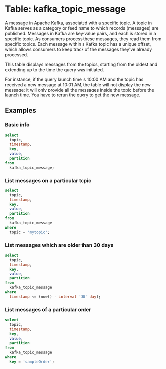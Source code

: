 # Table: kafka_topic_message

A message in Apache Kafka, associated with a specific topic. A topic in Kafka serves as a category or feed name to which records (messages) are published. Messages in Kafka are key-value pairs, and each is stored in a specific topic. As consumers process these messages, they read them from specific topics. Each message within a Kafka topic has a unique offset, which allows consumers to keep track of the messages they've already processed.

This table displays messages from the topics, starting from the oldest and extending up to the time the query was initiated.

For instance, if the query launch time is 10:00 AM and the topic has received a new message at 10:01 AM, the table will not display the new message; it will only provide all the messages inside the topic before the launch time. You have to rerun the query to get the new message.

## Examples

### Basic info

```sql
select
  topic,
  timestamp,
  key,
  value,
  partition
from
  kafka_topic_message;
```

### List messages on a particular topic

```sql
select
  topic,
  timestamp,
  key,
  value,
  partition
from
  kafka_topic_message
where
  topic = 'mytopic';
```

### List messages which are older than 30 days

```sql
select
  topic,
  timestamp,
  key,
  value,
  partition
from
  kafka_topic_message
where
  timestamp <= (now() - interval '30' day);
```

### List messages of a particular order

```sql
select
  topic,
  timestamp,
  key,
  value,
  partition
from
  kafka_topic_message
where
  key = 'sampleOrder';
```
